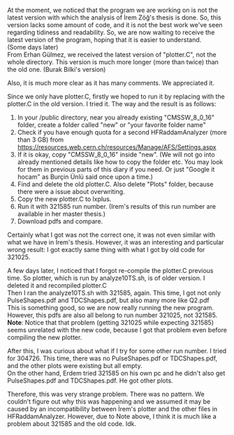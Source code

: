 At the moment, we noticed that the program we are working on is not the latest version with which the analysis of İrem Zöğ's thesis is done. So, this version lacks some amount of code, and it is not the best work we've seen regarding tidiness and readability. So, we are now waiting to receive the latest version of the program, hoping that it is easier to understand.   
(Some days later)  
From Erhan Gülmez, we received the latest version of "plotter.C", not the whole directory. This version is much more longer (more than twice) than the old one. (Burak Bilki's version)

Also, it is much more clear as it has many comments. We appreciated it. 

Since we only have plotter.C, firstly we hoped to run it by replacing with the plotter.C in the old version. I tried it. The way and the result is as follows:

1. In your /public directory, near you already existing "CMSSW_8_0_16" folder, create a folder called "new" or "your favorite folder name"
2. Check if you have enough quota for a second HFRaddamAnalyzer (more than 3 GB) from https://resources.web.cern.ch/resources/Manage/AFS/Settings.aspx
3. If it is okay, copy "CMSSW_8_0_16" inside "new". (We will not go into already mentioned details like how to copy the folder etc. You may look for them in previous parts of this diary if you need. Or just "Google it hocam" as Burçin Ünlü said once upon a time.)
4. Find and delete the old plotter.C. Also delete "Plots" folder, because there were a issue about overwriting.
5. Copy the new plotter.C to lxplus. 
6. Run it with 321585 run number. (Irem's results of this run number are available in her master thesis.) 
7. Download pdfs and compare.

Certainly what I got was not the correct one, it was not even similar with what we have in İrem's thesis. However, it was an interesting and particular wrong result: I got exactly same thing with what I got by old code for 321025. 

A few days later, I noticed that I forgot re-compile the plotter.C previous time. So plotter, which is run by analyze10TS.sh, is of older version. I deleted it and recompiled plotter.C  
Then I ran the analyze10TS.sh with 321585, again. This time, I got not only PulseShapes.pdf and TDCShapes.pdf, but also many more like Q2.pdf  
This is something good, so we are now really running the new program. However, this pdfs are also all belong to run number 321025, not 321585.  
__Note__: Notice that that problem (getting 321025 while expecting 321585) seems unrelated with the new code, because I got that problem even before compiling the new plotter.

After this, I was curious about what if I try for some other run number. I tried for 304726. This time, there was no PulseShapes.pdf or TDCShapes.pdf, and the other plots were existing but all empty.  
On the other hand, Erdem tried 321585 on his own pc and he didn't also get PulseShapes.pdf and TDCShapes.pdf. He got other plots. 

Therefore, this was very strange problem. There was no pattern. We couldn't figure out why this was happening and we assumed it may be caused by an incompatibility between İrem's plotter and the other files in HFRaddamAnalyzer. However, due to Note above, I think it is much like a problem about 321585 and the old code. Idk.

